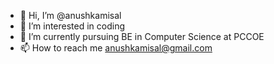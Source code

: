 - 👋 Hi, I’m @anushkamisal
- 👀 I’m interested in coding 
- 🌱 I’m currently pursuing BE in Computer Science at PCCOE
- 📫 How to reach me anushkamisal@gmail.com

<!---
anushkamisal/anushkamisal is a ✨ special ✨ repository because its `README.md` (this file) appears on your GitHub profile.
You can click the Preview link to take a look at your changes.
--->
